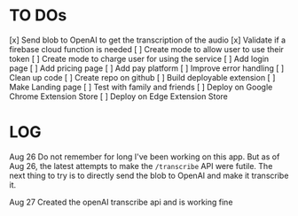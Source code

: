 # TO DOs

[x] Send blob to OpenAI to get the transcription of the audio
[x] Validate if a firebase cloud function is needed
[ ] Create mode to allow user to use their token
[ ] Create mode to charge user for using the service
[ ] Add login page
[ ] Add pricing page
[ ] Add pay platform
[ ] Improve error handling
[ ] Clean up code
[ ] Create repo on github
[ ] Build deployable extension
[ ] Make Landing page
[ ] Test with family and friends
[ ] Deploy on Google Chrome Extension Store
[ ] Deploy on Edge Extension Store

# LOG
Aug 26
Do not remember for long I've been working on this app.
But as of Aug 26, the latest attempts to make the `/transcribe` API were futile.
The next thing to try is to directly send the blob to OpenAI and make it transcribe it.

Aug 27
Created the openAI transcribe api and is working fine 